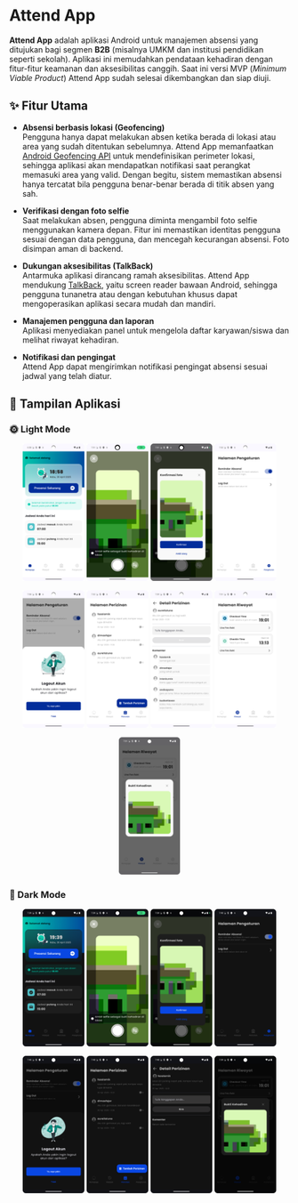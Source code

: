 # Attend App

**Attend App** adalah aplikasi Android untuk manajemen absensi yang ditujukan bagi segmen **B2B** (misalnya UMKM dan institusi pendidikan seperti sekolah). Aplikasi ini memudahkan pendataan kehadiran dengan fitur-fitur keamanan dan aksesibilitas canggih. Saat ini versi MVP (*Minimum Viable Product*) Attend App sudah selesai dikembangkan dan siap diuji.

## ✨ Fitur Utama

- **Absensi berbasis lokasi (Geofencing)**  
  Pengguna hanya dapat melakukan absen ketika berada di lokasi atau area yang sudah ditentukan sebelumnya. Attend App memanfaatkan [Android Geofencing API](https://developers.google.com/android/reference/com/google/android/gms/location/GeofencingApi) untuk mendefinisikan perimeter lokasi, sehingga aplikasi akan mendapatkan notifikasi saat perangkat memasuki area yang valid. Dengan begitu, sistem memastikan absensi hanya tercatat bila pengguna benar-benar berada di titik absen yang sah.

- **Verifikasi dengan foto selfie**  
  Saat melakukan absen, pengguna diminta mengambil foto selfie menggunakan kamera depan. Fitur ini memastikan identitas pengguna sesuai dengan data pengguna, dan mencegah kecurangan absensi. Foto disimpan aman di backend.

- **Dukungan aksesibilitas (TalkBack)**  
  Antarmuka aplikasi dirancang ramah aksesibilitas. Attend App mendukung [TalkBack](https://support.google.com/accessibility/android/answer/6007100?hl=id), yaitu screen reader bawaan Android, sehingga pengguna tunanetra atau dengan kebutuhan khusus dapat mengoperasikan aplikasi secara mudah dan mandiri.

- **Manajemen pengguna dan laporan**  
  Aplikasi menyediakan panel untuk mengelola daftar karyawan/siswa dan melihat riwayat kehadiran.

- **Notifikasi dan pengingat**  
  Attend App dapat mengirimkan notifikasi pengingat absensi sesuai jadwal yang telah diatur.

## 📸 Tampilan Aplikasi

### 🌞 Light Mode
<p align="center">
  <img src="screenshots/lightmode/homepage.png" alt="Beranda" width="22%" style="display:inline-block;" />
  <img src="screenshots/lightmode/homepage_camera.png" alt="Kamera" width="22%" style="display:inline-block;" />
  <img src="screenshots/lightmode/homepage_camera_konfirmasifoto.png" alt="Konfirmasi Kamera" width="22%" style="display:inline-block;" />
  <img src="screenshots/lightmode/pengaturan.png" alt="Pengaturan" width="22%" style="display:inline-block;" />
</p>

<p align="center">
  <img src="screenshots/lightmode/pengaturan_logout.png" alt="Logout" width="22%" style="display:inline-block;" />
  <img src="screenshots/lightmode/perizinan.png" alt="Perizinan" width="22%" style="display:inline-block;" />
  <img src="screenshots/lightmode/perizinan_detaill.png" alt="Detail Perizinan" width="22%" style="display:inline-block;" />
  <img src="screenshots/lightmode/riwayat.png" alt="Riwayat" width="22%" style="display:inline-block;" />
</p>

<p align="center">
  <img src="screenshots/lightmode/riwayat_butkikehadiran.png" alt="Bukti Kehadiran" width="22%" style="display:inline-block;" />
</p>


### 🌙 Dark Mode
<p align="center">
  <img src="screenshots/darkmode/homepage.png" alt="Beranda (Dark Mode)" width="22%" style="display:inline-block;" />
  <img src="screenshots/darkmode/homepage_camera.png" alt="Kamera (Dark Mode)" width="22%" style="display:inline-block;" />
  <img src="screenshots/darkmode/homepage_camera_konfirmasi.png" alt="Konfirmasi Kamera" width="22%" style="display:inline-block;" />
  <img src="screenshots/darkmode/pengaturan.png" alt="Pengaturan" width="22%" style="display:inline-block;" />
</p>

<p align="center">
  <img src="screenshots/darkmode/pengaturan_logout.png" alt="Logout" width="22%" style="display:inline-block;" />
  <img src="screenshots/darkmode/perizinan.png" alt="Perizinan" width="22%" style="display:inline-block;" />
  <img src="screenshots/darkmode/perizinan_detail.png" alt="Detail Perizinan" width="22%" style="display:inline-block;" />
  <img src="screenshots/darkmode/riwayat_bukti.png" alt="Riwayat" width="22%" style="display:inline-block;" />
</p>


